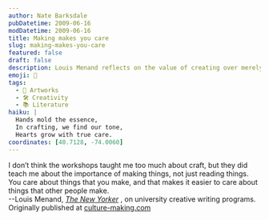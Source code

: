 ```yaml
---
author: Nate Barksdale
pubDatetime: 2009-06-16
modDatetime: 2009-06-16
title: Making makes you care
slug: making-makes-you-care
featured: false
draft: false
description: Louis Menand reflects on the value of creating over merely consuming in the context of university creative writing programs.
emoji: 🎨
tags:
  - 🎨 Artworks
  - 🛠️ Creativity
  - 📚 Literature
haiku: |
  Hands mold the essence,  
  In crafting, we find our tone,  
  Hearts grow with true care.
coordinates: [40.7128, -74.0060]
---
```


I don’t think the workshops taught me too much about craft, but they did teach me about the importance of making things, not just reading things. You care about things that you make, and that makes it easier to care about things that other people make.  
--Louis Menand, _[The New Yorker](http://www.newyorker.com/arts/critics/atlarge/2009/06/08/090608crat_atlarge_menand?currentPage=all)_ , on university creative writing programs. Originally published at [culture-making.com](http://www.culture-making.com)
